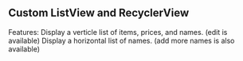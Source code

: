 ## Custom ListView and RecyclerView 
Features:
Display a verticle list of items, prices, and names. (edit is available)
Display a horizontal list of names. (add more names is also available)